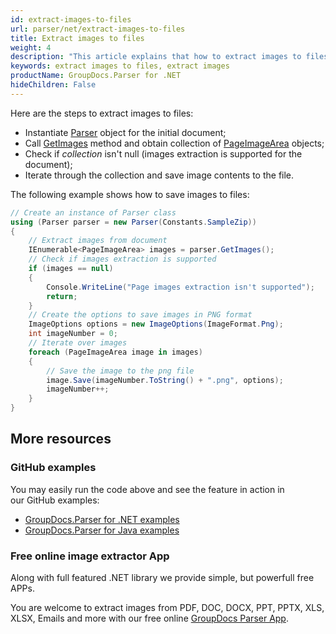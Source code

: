 ```yaml
---
id: extract-images-to-files
url: parser/net/extract-images-to-files
title: Extract images to files
weight: 4
description: "This article explains that how to extract images to files."
keywords: extract images to files, extract images
productName: GroupDocs.Parser for .NET
hideChildren: False
---
```

Here are the steps to extract images to files:

*   Instantiate [Parser](https://reference.groupdocs.com/net/parser/groupdocs.parser/parser) object for the initial document;
*   Call [GetImages](https://reference.groupdocs.com/net/parser/groupdocs.parser/parser/methods/getimages) method and obtain collection of [PageImageArea](https://reference.groupdocs.com/net/parser/groupdocs.parser.data/pageimagearea) objects;
*   Check if *collection* isn't null (images extraction is supported for the document);
*   Iterate through the collection and save image contents to the file.

The following example shows how to save images to files:

```csharp
// Create an instance of Parser class
using (Parser parser = new Parser(Constants.SampleZip))
{
    // Extract images from document
    IEnumerable<PageImageArea> images = parser.GetImages();
    // Check if images extraction is supported
    if (images == null)
    {
        Console.WriteLine("Page images extraction isn't supported");
        return;
    }
    // Create the options to save images in PNG format
    ImageOptions options = new ImageOptions(ImageFormat.Png);
    int imageNumber = 0;
    // Iterate over images
    foreach (PageImageArea image in images)
    {
        // Save the image to the png file
        image.Save(imageNumber.ToString() + ".png", options);
        imageNumber++;
    }
}
```

## More resources

### GitHub examples

You may easily run the code above and see the feature in action in our GitHub examples:

*   [GroupDocs.Parser for .NET examples](https://github.com/groupdocs-parser/GroupDocs.Parser-for-.NET)    
*   [GroupDocs.Parser for Java examples](https://github.com/groupdocs-parser/GroupDocs.Parser-for-Java)    

### Free online image extractor App

Along with full featured .NET library we provide simple, but powerfull free APPs.

You are welcome to extract images from PDF, DOC, DOCX, PPT, PPTX, XLS, XLSX, Emails and more with our free online [GroupDocs Parser App](https://products.groupdocs.app/parser).